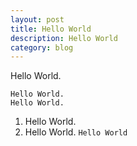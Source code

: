 ```yaml
---
layout: post
title: Hello World
description: Hello World
category: blog
---
```

Hello World.	

	Hello World.
	Hello World.

1.	Hello World.
2.	Hello World.
`Hello World`